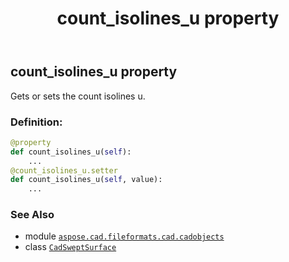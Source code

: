﻿---
title: count_isolines_u property
second_title: Aspose.CAD for Python via .NET API References
description: 
type: docs
weight: 220
url: /python-net/aspose.cad.fileformats.cad.cadobjects/cadsweptsurface/count_isolines_u/
is_root: false
---

## count_isolines_u property


Gets or sets the count isolines u.
### Definition:
```python
@property
def count_isolines_u(self):
    ...
@count_isolines_u.setter
def count_isolines_u(self, value):
    ...
```

### See Also
* module [`aspose.cad.fileformats.cad.cadobjects`](../../)
* class [`CadSweptSurface`](/cad/python-net/aspose.cad.fileformats.cad.cadobjects/cadsweptsurface)
